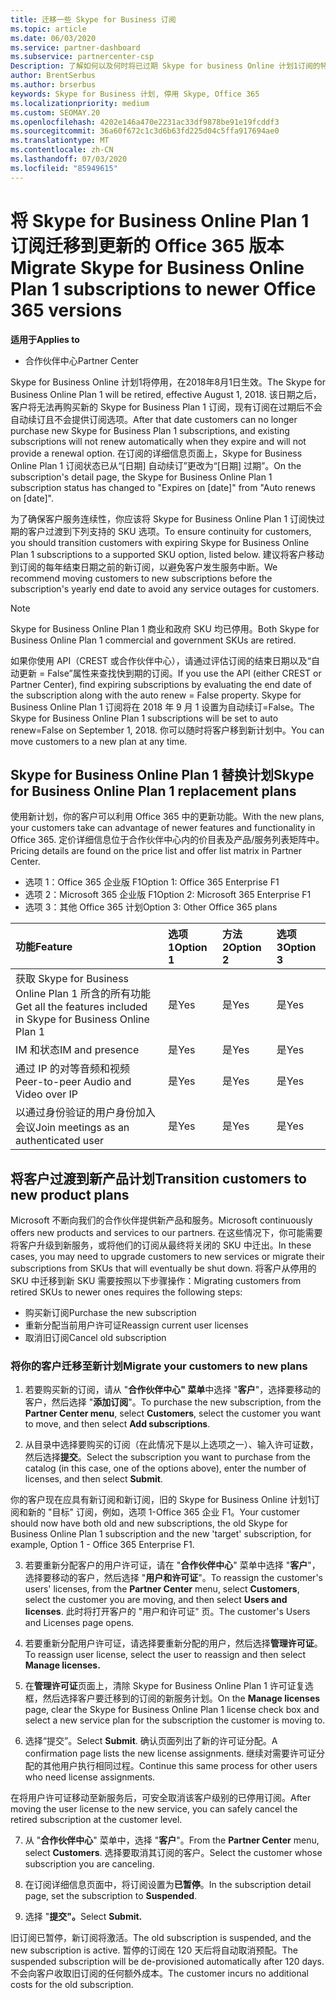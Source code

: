 ```yaml
---
title: 迁移一些 Skype for Business 订阅
ms.topic: article
ms.date: 06/03/2020
ms.service: partner-dashboard
ms.subservice: partnercenter-csp
Description: 了解如何以及何时将已过期 Skype for business Online 计划1订阅的特定客户迁移到新的 Office 365 版本。
author: BrentSerbus
ms.author: brserbus
keywords: Skype for Business 计划, 停用 Skype, Office 365
ms.localizationpriority: medium
ms.custom: SEOMAY.20
ms.openlocfilehash: 4202e146a470e2231ac33df9878be91e19fcddf3
ms.sourcegitcommit: 36a60f672c1c3d6b63fd225d04c5ffa917694ae0
ms.translationtype: MT
ms.contentlocale: zh-CN
ms.lasthandoff: 07/03/2020
ms.locfileid: "85949615"
---
```

# <a name="migrate-skype-for-business-online-plan-1-subscriptions-to-newer-office-365-versions"></a><span data-ttu-id="8a9f4-104">将 Skype for Business Online Plan 1 订阅迁移到更新的 Office 365 版本</span><span class="sxs-lookup"><span data-stu-id="8a9f4-104">Migrate Skype for Business Online Plan 1 subscriptions to newer Office 365 versions</span></span>

<span data-ttu-id="8a9f4-105">**适用于**</span><span class="sxs-lookup"><span data-stu-id="8a9f4-105">**Applies to**</span></span>

- <span data-ttu-id="8a9f4-106">合作伙伴中心</span><span class="sxs-lookup"><span data-stu-id="8a9f4-106">Partner Center</span></span>

<span data-ttu-id="8a9f4-107">Skype for Business Online 计划1将停用，在2018年8月1日生效。</span><span class="sxs-lookup"><span data-stu-id="8a9f4-107">The Skype for Business Online Plan 1 will be retired, effective August 1, 2018.</span></span> <span data-ttu-id="8a9f4-108">该日期之后，客户将无法再购买新的 Skype for Business Plan 1 订阅，现有订阅在过期后不会自动续订且不会提供订阅选项。</span><span class="sxs-lookup"><span data-stu-id="8a9f4-108">After that date customers can no longer purchase new Skype for Business Plan 1 subscriptions, and existing subscriptions will not renew automatically when they expire and will not provide a renewal option.</span></span> <span data-ttu-id="8a9f4-109">在订阅的详细信息页面上，Skype for Business Online Plan 1 订阅状态已从“[日期] 自动续订”更改为“[日期] 过期”。</span><span class="sxs-lookup"><span data-stu-id="8a9f4-109">On the subscription's detail page, the Skype for Business Online Plan 1 subscription status has changed to "Expires on [date]" from "Auto renews on [date]".</span></span>  

<span data-ttu-id="8a9f4-110">为了确保客户服务连续性，你应该将 Skype for Business Online Plan 1 订阅快过期的客户过渡到下列支持的 SKU 选项。</span><span class="sxs-lookup"><span data-stu-id="8a9f4-110">To ensure continuity for customers, you should transition customers with expiring Skype for Business Online Plan 1 subscriptions to a supported SKU option, listed below.</span></span> <span data-ttu-id="8a9f4-111">建议将客户移动到订阅的每年结束日期之前的新订阅，以避免客户发生服务中断。</span><span class="sxs-lookup"><span data-stu-id="8a9f4-111">We recommend moving customers to new subscriptions before the subscription's yearly end date to avoid any service outages for customers.</span></span> 

>[!NOTE]
><span data-ttu-id="8a9f4-112">Skype for Business Online Plan 1 商业和政府 SKU 均已停用。</span><span class="sxs-lookup"><span data-stu-id="8a9f4-112">Both Skype for Business Online Plan 1 commercial and government SKUs are retired.</span></span>

<span data-ttu-id="8a9f4-113">如果你使用 API（CREST 或合作伙伴中心），请通过评估订阅的结束日期以及“自动更新 = False”属性来查找快到期的订阅。</span><span class="sxs-lookup"><span data-stu-id="8a9f4-113">If you use the API (either CREST or Partner Center), find expiring subscriptions by evaluating the end date of the subscription along with the auto renew = False property.</span></span> <span data-ttu-id="8a9f4-114">Skype for Business Online Plan 1 订阅将在 2018 年 9 月 1 设置为自动续订=False。</span><span class="sxs-lookup"><span data-stu-id="8a9f4-114">The Skype for Business Online Plan 1 subscriptions will be set to auto renew=False on September 1, 2018.</span></span> <span data-ttu-id="8a9f4-115">你可以随时将客户移到新计划中。</span><span class="sxs-lookup"><span data-stu-id="8a9f4-115">You can move customers to a new plan at any time.</span></span> 

## <a name="skype-for-business-online-plan-1-replacement-plans"></a><span data-ttu-id="8a9f4-116">Skype for Business Online Plan 1 替换计划</span><span class="sxs-lookup"><span data-stu-id="8a9f4-116">Skype for Business Online Plan 1 replacement plans</span></span>

<span data-ttu-id="8a9f4-117">使用新计划，你的客户可以利用 Office 365 中的更新功能。</span><span class="sxs-lookup"><span data-stu-id="8a9f4-117">With the new plans, your customers take can advantage of newer features and functionality in Office 365.</span></span> <span data-ttu-id="8a9f4-118">定价详细信息位于合作伙伴中心内的价目表及产品/服务列表矩阵中。</span><span class="sxs-lookup"><span data-stu-id="8a9f4-118">Pricing details are found on the price list and offer list matrix in Partner Center.</span></span> 

- <span data-ttu-id="8a9f4-119">选项 1：Office 365 企业版 F1</span><span class="sxs-lookup"><span data-stu-id="8a9f4-119">Option 1: Office 365 Enterprise F1</span></span>
- <span data-ttu-id="8a9f4-120">选项 2：Microsoft 365 企业版 F1</span><span class="sxs-lookup"><span data-stu-id="8a9f4-120">Option 2: Microsoft 365 Enterprise F1</span></span>
- <span data-ttu-id="8a9f4-121">选项 3：其他 Office 365 计划</span><span class="sxs-lookup"><span data-stu-id="8a9f4-121">Option 3: Other Office 365 plans</span></span>

|<span data-ttu-id="8a9f4-122">**功能**</span><span class="sxs-lookup"><span data-stu-id="8a9f4-122">**Feature**</span></span>    |<span data-ttu-id="8a9f4-123">**选项 1**</span><span class="sxs-lookup"><span data-stu-id="8a9f4-123">**Option 1**</span></span>   |<span data-ttu-id="8a9f4-124">**方法 2**</span><span class="sxs-lookup"><span data-stu-id="8a9f4-124">**Option 2**</span></span>   |<span data-ttu-id="8a9f4-125">**选项3**</span><span class="sxs-lookup"><span data-stu-id="8a9f4-125">**Option 3**</span></span>   |
|:-----------------|:-----------------|:-------------|:------------|
|<span data-ttu-id="8a9f4-126">获取 Skype for Business Online Plan 1 所含的所有功能</span><span class="sxs-lookup"><span data-stu-id="8a9f4-126">Get all the features included in Skype for Business Online Plan 1</span></span>|<span data-ttu-id="8a9f4-127">是</span><span class="sxs-lookup"><span data-stu-id="8a9f4-127">Yes</span></span>   |<span data-ttu-id="8a9f4-128">是</span><span class="sxs-lookup"><span data-stu-id="8a9f4-128">Yes</span></span>   |<span data-ttu-id="8a9f4-129">是</span><span class="sxs-lookup"><span data-stu-id="8a9f4-129">Yes</span></span>   |
|<span data-ttu-id="8a9f4-130">IM 和状态</span><span class="sxs-lookup"><span data-stu-id="8a9f4-130">IM and presence</span></span> |<span data-ttu-id="8a9f4-131">是</span><span class="sxs-lookup"><span data-stu-id="8a9f4-131">Yes</span></span>   |<span data-ttu-id="8a9f4-132">是</span><span class="sxs-lookup"><span data-stu-id="8a9f4-132">Yes</span></span>   |<span data-ttu-id="8a9f4-133">是</span><span class="sxs-lookup"><span data-stu-id="8a9f4-133">Yes</span></span>   |
|<span data-ttu-id="8a9f4-134">通过 IP 的对等音频和视频</span><span class="sxs-lookup"><span data-stu-id="8a9f4-134">Peer-to-peer Audio and Video over IP</span></span>|<span data-ttu-id="8a9f4-135">是</span><span class="sxs-lookup"><span data-stu-id="8a9f4-135">Yes</span></span>   |<span data-ttu-id="8a9f4-136">是</span><span class="sxs-lookup"><span data-stu-id="8a9f4-136">Yes</span></span>   |<span data-ttu-id="8a9f4-137">是</span><span class="sxs-lookup"><span data-stu-id="8a9f4-137">Yes</span></span>   
|<span data-ttu-id="8a9f4-138">以通过身份验证的用户身份加入会议</span><span class="sxs-lookup"><span data-stu-id="8a9f4-138">Join meetings as an authenticated user</span></span>| <span data-ttu-id="8a9f4-139">是</span><span class="sxs-lookup"><span data-stu-id="8a9f4-139">Yes</span></span>   |<span data-ttu-id="8a9f4-140">是</span><span class="sxs-lookup"><span data-stu-id="8a9f4-140">Yes</span></span>   |<span data-ttu-id="8a9f4-141">是</span><span class="sxs-lookup"><span data-stu-id="8a9f4-141">Yes</span></span>   |

## <a name="transition-customers-to-new-product-plans"></a><span data-ttu-id="8a9f4-142">将客户过渡到新产品计划</span><span class="sxs-lookup"><span data-stu-id="8a9f4-142">Transition customers to new product plans</span></span>

<span data-ttu-id="8a9f4-143">Microsoft 不断向我们的合作伙伴提供新产品和服务。</span><span class="sxs-lookup"><span data-stu-id="8a9f4-143">Microsoft continuously offers new products and services to our partners.</span></span> <span data-ttu-id="8a9f4-144">在这些情况下，你可能需要将客户升级到新服务，或将他们的订阅从最终将关闭的 SKU 中迁出。</span><span class="sxs-lookup"><span data-stu-id="8a9f4-144">In these cases, you may need to upgrade customers to new services or migrate their subscriptions from SKUs that will eventually be shut down.</span></span> <span data-ttu-id="8a9f4-145">将客户从停用的 SKU 中迁移到新 SKU 需要按照以下步骤操作：</span><span class="sxs-lookup"><span data-stu-id="8a9f4-145">Migrating customers from retired SKUs to newer ones requires the following steps:</span></span>

- <span data-ttu-id="8a9f4-146">购买新订阅</span><span class="sxs-lookup"><span data-stu-id="8a9f4-146">Purchase the new subscription</span></span>
- <span data-ttu-id="8a9f4-147">重新分配当前用户许可证</span><span class="sxs-lookup"><span data-stu-id="8a9f4-147">Reassign current user licenses</span></span>
- <span data-ttu-id="8a9f4-148">取消旧订阅</span><span class="sxs-lookup"><span data-stu-id="8a9f4-148">Cancel old subscription</span></span>

### <a name="migrate-your-customers-to-new-plans"></a><span data-ttu-id="8a9f4-149">将你的客户迁移至新计划</span><span class="sxs-lookup"><span data-stu-id="8a9f4-149">Migrate your customers to new plans</span></span>

1. <span data-ttu-id="8a9f4-150">若要购买新的订阅，请从 "**合作伙伴中心" 菜单**中选择 "**客户**"，选择要移动的客户，然后选择 "**添加订阅**"。</span><span class="sxs-lookup"><span data-stu-id="8a9f4-150">To purchase the new subscription, from the **Partner Center menu**, select **Customers**, select the customer you want to move, and then select **Add subscriptions**.</span></span>

2. <span data-ttu-id="8a9f4-151">从目录中选择要购买的订阅（在此情况下是以上选项之一）、输入许可证数，然后选择**提交**。</span><span class="sxs-lookup"><span data-stu-id="8a9f4-151">Select the subscription you want to purchase from the catalog (in this case, one of the options above), enter the number of licenses, and then select **Submit**.</span></span> 

<span data-ttu-id="8a9f4-152">你的客户现在应具有新订阅和新订阅，旧的 Skype for Business Online 计划1订阅和新的 "目标" 订阅，例如，选项 1-Office 365 企业 F1。</span><span class="sxs-lookup"><span data-stu-id="8a9f4-152">Your customer should now have both old and new subscriptions, the old Skype for Business Online Plan 1  subscription and the new 'target' subscription, for example, Option 1 - Office 365 Enterprise F1.</span></span>

3. <span data-ttu-id="8a9f4-153">若要重新分配客户的用户许可证，请在 "**合作伙伴中心**" 菜单中选择 "**客户**"，选择要移动的客户，然后选择 "**用户和许可证**"。</span><span class="sxs-lookup"><span data-stu-id="8a9f4-153">To reassign the customer's users' licenses, from the **Partner Center** menu, select **Customers**, select the customer you are moving, and then select **Users and licenses**.</span></span> <span data-ttu-id="8a9f4-154">此时将打开客户的 "用户和许可证" 页。</span><span class="sxs-lookup"><span data-stu-id="8a9f4-154">The customer's Users and Licenses page opens.</span></span>

4. <span data-ttu-id="8a9f4-155">若要重新分配用户许可证，请选择要重新分配的用户，然后选择**管理许可证**。</span><span class="sxs-lookup"><span data-stu-id="8a9f4-155">To reassign user license, select the user to reassign and then select **Manage licenses.**</span></span>

5. <span data-ttu-id="8a9f4-156">在**管理许可证**页面上，清除 Skype for Business Online Plan 1 许可证复选框，然后选择客户要迁移到的订阅的新服务计划。</span><span class="sxs-lookup"><span data-stu-id="8a9f4-156">On the **Manage licenses** page, clear the Skype for Business Online Plan 1 license check box and select a new service plan for the subscription the customer is moving to.</span></span>

6. <span data-ttu-id="8a9f4-157">选择“提交”。</span><span class="sxs-lookup"><span data-stu-id="8a9f4-157">Select **Submit**.</span></span> <span data-ttu-id="8a9f4-158">确认页面列出了新的许可证分配。</span><span class="sxs-lookup"><span data-stu-id="8a9f4-158">A confirmation page lists the new license assignments.</span></span> <span data-ttu-id="8a9f4-159">继续对需要许可证分配的其他用户执行相同过程。</span><span class="sxs-lookup"><span data-stu-id="8a9f4-159">Continue this same process for other users who need license assignments.</span></span>

<span data-ttu-id="8a9f4-160">在将用户许可证移动至新服务后，可安全取消该客户级别的已停用订阅。</span><span class="sxs-lookup"><span data-stu-id="8a9f4-160">After moving the user license to the new service, you can safely cancel the retired subscription at the customer level.</span></span>

7. <span data-ttu-id="8a9f4-161">从 "**合作伙伴中心**" 菜单中，选择 "**客户**"。</span><span class="sxs-lookup"><span data-stu-id="8a9f4-161">From the **Partner Center** menu, select **Customers**.</span></span> <span data-ttu-id="8a9f4-162">选择要取消其订阅的客户。</span><span class="sxs-lookup"><span data-stu-id="8a9f4-162">Select the customer whose subscription you are canceling.</span></span>

8. <span data-ttu-id="8a9f4-163">在订阅详细信息页面中，将订阅设置为**已暂停**。</span><span class="sxs-lookup"><span data-stu-id="8a9f4-163">In the subscription detail page, set the subscription to **Suspended**.</span></span>

9. <span data-ttu-id="8a9f4-164">选择 "**提交"。**</span><span class="sxs-lookup"><span data-stu-id="8a9f4-164">Select **Submit.**</span></span>

<span data-ttu-id="8a9f4-165">旧订阅已暂停，新订阅将激活。</span><span class="sxs-lookup"><span data-stu-id="8a9f4-165">The old subscription is suspended, and the new subscription is active.</span></span> <span data-ttu-id="8a9f4-166">暂停的订阅在 120 天后将自动取消预配。</span><span class="sxs-lookup"><span data-stu-id="8a9f4-166">The suspended subscription will be de-provisioned automatically after 120 days.</span></span> <span data-ttu-id="8a9f4-167">不会向客户收取旧订阅的任何额外成本。</span><span class="sxs-lookup"><span data-stu-id="8a9f4-167">The customer incurs no additional costs for the old subscription.</span></span>

